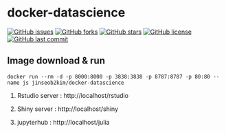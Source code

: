 # docker-datascience

[![GitHub issues](https://img.shields.io/github/issues/jinseob2kim/docker-datascience.svg)](https://github.com/jinseob2kim/docker-datascience/issues)
[![GitHub forks](https://img.shields.io/github/forks/jinseob2kim/docker-datascience.svg)](https://github.com/jinseob2kim/docker-datascience/network)
[![GitHub stars](https://img.shields.io/github/stars/jinseob2kim/docker-datascience.svg)](https://github.com/jinseob2kim/docker-datascience/stargazers)
[![GitHub license](https://img.shields.io/github/license/jinseob2kim/docker-datascience.svg)](https://github.com/jinseob2kim/docker-datascience/blob/master/LICENSE)
[![GitHub last commit](https://img.shields.io/github/last-commit/google/skia.svg)](https://github.com/jinseob2kim/docker-datascience)


## Image download & run

```shell
docker run --rm -d -p 8000:8000 -p 3838:3838 -p 8787:8787 -p 80:80 --name js jinseob2kim/docker-datascience
```

1. Rstudio server : http://localhost/rstudio


2. Shiny server : http://localhost/shiny


3. jupyterhub : http://localhost/julia